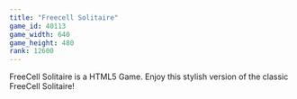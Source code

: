 ```yaml
---
title: "Freecell Solitaire"
game_id: 40113
game_width: 640
game_height: 480
rank: 12600
---
```

FreeCell Solitaire is a HTML5 Game. Enjoy this stylish version of the classic FreeCell Solitaire!